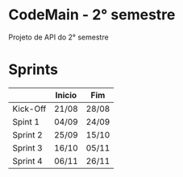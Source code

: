 # CodeMain - 2° semestre
Projeto de API do 2° semestre

# Sprints
<center>
  
|               | Inicio | Fim   |
|---------------|:------:|-------|
| Kick-Off      |  21/08 | 28/08 |
| Spint 1       |  04/09 | 24/09 |
| Sprint 2      |  25/09 | 15/10 |
| Sprint 3      | 16/10  | 05/11 |
| Sprint 4      | 06/11  | 26/11 |

</center>
